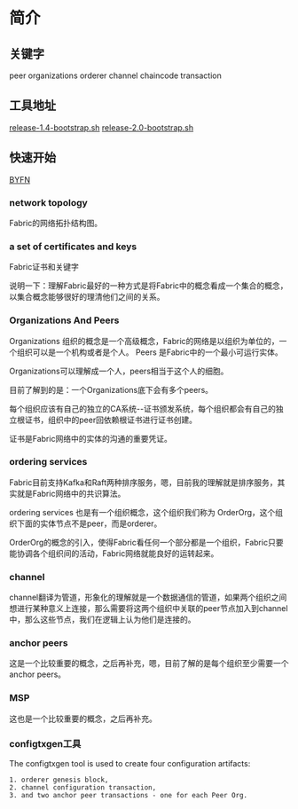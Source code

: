 # 简介

## 关键字

peer organizations orderer channel chaincode transaction

## 工具地址

[release-1.4-bootstrap.sh](https://raw.githubusercontent.com/hyperledger/fabric/release-1.4/scripts/bootstrap.sh)
[release-2.0-bootstrap.sh](https://raw.githubusercontent.com/hyperledger/fabric/release-2.0/scripts/bootstrap.sh)

## 快速开始

[BYFN](https://hyperledger-fabric.readthedocs.io/en/release-1.4/build_network.html)

### network topology

Fabric的网络拓扑结构图。

### a set of certificates and keys

Fabric证书和关键字

说明一下：理解Fabric最好的一种方式是将Fabric中的概念看成一个集合的概念，以集合概念能够很好的理清他们之间的关系。

### Organizations And Peers

Organizations 组织的概念是一个高级概念，Fabric的网络是以组织为单位的，一个组织可以是一个机构或者是个人。
Peers 是Fabric中的一个最小可运行实体。

Organizations可以理解成一个人，peers相当于这个人的细胞。

目前了解到的是：一个Organizations底下会有多个peers。

每个组织应该有自己的独立的CA系统--证书颁发系统，每个组织都会有自己的独立根证书，组织中的peer回依赖根证书进行证书创建。

证书是Fabric网络中的实体的沟通的重要凭证。

### ordering services

Fabric目前支持Kafka和Raft两种排序服务，嗯，目前我的理解就是排序服务，其实就是Fabric网络中的共识算法。

ordering services 也是有一个组织概念，这个组织我们称为 OrderOrg，这个组织下面的实体节点不是peer，而是orderer。

OrderOrg的概念的引入，使得Fabric看任何一个部分都是一个组织，Fabric只要能协调各个组织间的活动，Fabric网络就能良好的运转起来。

### channel

channel翻译为管道，形象化的理解就是一个数据通信的管道，如果两个组织之间想进行某种意义上连接，那么需要将这两个组织中关联的peer节点加入到channel中，那么这些节点，我们在逻辑上认为他们是连接的。

### anchor peers

这是一个比较重要的概念，之后再补充，嗯，目前了解的是每个组织至少需要一个anchor peers。

### MSP

这也是一个比较重要的概念，之后再补充。

### configtxgen工具

The configtxgen tool is used to create four configuration artifacts:

    1. orderer genesis block,
    2. channel configuration transaction,
    3. and two anchor peer transactions - one for each Peer Org.
